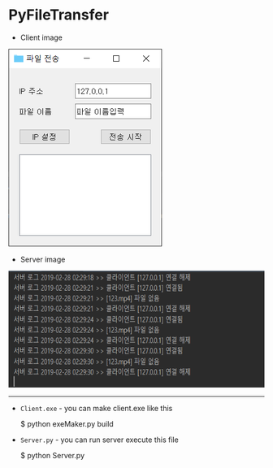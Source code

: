 PyFileTransfer
=============

* Client image

![Alt text](./images/client.PNG)

* Server image
<img width="650" height="230" src="./images/server.PNG">
</img>

-------------
* `Client.exe` - you can make client.exe like this
    
    $ python exeMaker.py build
    
* `Server.py` - you can run server execute this file
    
    $ python Server.py
